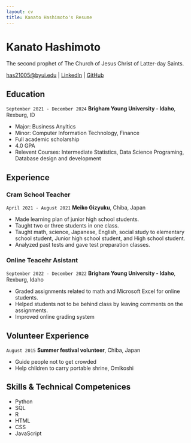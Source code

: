 ```yaml
---
layout: cv
title: Kanato Hashimoto's Resume
---
```

# Kanato Hashimoto
The second prophet of The Church of Jesus Christ of Latter-day Saints.

<div id="webaddress">
<a href="has21005@byui.edu">has21005@byui.edu</a>
| <a href="https://www.linkedin.com/in/kanatohashimoto/">LinkedIn</a>
| <a href="https://github.com/has21005/Hashimoto_resume/tree/master">GitHub</a>
</div>

<!-- https://www.monique.tech/the-art-of-markdown -->

## Education

`September 2021 - December 2024`
__Brigham Young University - Idaho__, Rexburg, ID

- Major: Business Anyltics
- Minor: Computer Information Technology, Finance
- Full academic scholarship 
- 4.0 GPA
- Relevent Courses: Intermediate Statistics, Data Science Programing, Database design and development


## Experience

### Cram School Teacher

`April 2021 - August 2021`
__Meiko Gizyuku__, Chiba, Japan

- Made learning plan of junior high school students.
- Taught two or three students in one class. 
- Taught math, science, Japanese, English, social study to elementary school student, Junior high school student, and High school student. 
- Analyzed past tests and gave test preparation classes. 

### Online Teacehr Asistant

`September 2022 - December 2022`
__Brigham Young University - Idaho__, Rexburg, Idaho

- Graded assignments related to math and Microsoft Excel for online students. 
- Helped students not to be behind class by leaving comments on the assignments.
- Improved online grading system 


## Volunteer Experience

`August 2015`
__Summer festival volunteer__, Chiba, Japan

- Guide people not to get crowded
- Help children to carry portable shrine, Omikoshi

## Skills & Technical Competenices
- Python
- SQL 
- R
- HTML
- CSS
- JavaScript 


<!-- ### Footer

Last updated: July 2023 -->


